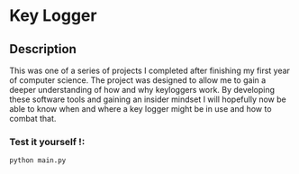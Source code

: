 # Key Logger
## Description
This was one of a series of projects I completed after finishing my first year of computer science. The project was designed to allow me to gain a deeper understanding of how and why keyloggers work. By developing these software tools and gaining an insider mindset I will hopefully now be able to know when and where a key logger might be in use and how to combat that.  
### Test it yourself !:
``` python main.py ```
